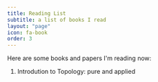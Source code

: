 ```yaml
---
title: Reading List
subtitle: a list of books I read
layout: "page"
icon: fa-book
order: 3
---
```


Here are some books and papers I'm reading now:

1. Introdution to Topology: pure and applied
